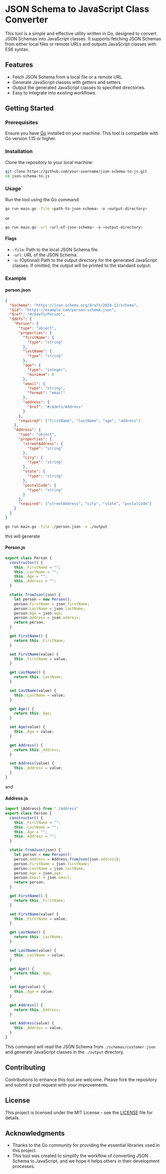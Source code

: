 # JSON Schema to JavaScript Class Converter

This tool is a simple and effective utility written in Go, designed to convert JSON Schemas into JavaScript classes. It supports fetching JSON Schemas from either local files or remote URLs and outputs JavaScript classes with ES6 syntax.

## Features

- Fetch JSON Schema from a local file or a remote URL.
- Generate JavaScript classes with getters and setters.
- Output the generated JavaScript classes to specified directories.
- Easy to integrate into existing workflows.

## Getting Started

### Prerequisites

Ensure you have [Go](https://golang.org/dl/) installed on your machine. This tool is compatible with Go version 1.15 or higher.

### Installation

Clone the repository to your local machine:

```bash
git clone https://github.com/your-username/json-schema-to-js.git
cd json-schema-to-js
```

### Usage`

Run the tool using the Go command:

```bash
go run main.go -file <path-to-json-schema> -o <output-directory>
```

or

```bash
go run main.go -url <url-of-json-schema> -o <output-directory>
```

#### Flags

- `-file`: Path to the local JSON Schema file.
- `-url`: URL of the JSON Schema.
- `-o`: (Optional) Path to the output directory for the generated JavaScript classes. If omitted, the output will be printed to the standard output.

### Example

#### person.json
```json
{
  "$schema": "https://json-schema.org/draft/2020-12/schema",
  "$id": "https://example.com/person.schema.json",
  "$ref": "#/$defs/Person",
  "$defs": {
    "Person": {
      "type": "object",
      "properties": {
        "firstName": {
          "type": "string"
        },
        "lastName": {
          "type": "string"
        },
        "age": {
          "type": "integer",
          "minimum": 0
        },
        "email": {
          "type": "string",
          "format": "email"
        },
        "address": {
          "$ref": "#/$defs/Address"
        }
      },
      "required": ["firstName", "lastName", "age", "address"]
    },
    "Address": {
      "type": "object",
      "properties": {
        "streetAddress": {
          "type": "string"
        },
        "city": {
          "type": "string"
        },
        "state": {
          "type": "string"
        },
        "postalCode": {
          "type": "string"
        }
      },
      "required": ["streetAddress", "city", "state", "postalCode"]
    }
  }
}
```

```bash
go run main.go -file ./person.json -o ./output
```

this will generate

#### Person.js
```javascript
export class Person {
  constructor() {
    this._FirstName = "";
    this._LastName = "";
    this._Age = "";
    this._Address = "";
  }

  static fromJson(json) {
    let person = new Person();
    person.FirstName = json.firstName;
    person.LastName = json.lastName;
    person.Age = json.age;
    person.Address = json.address;
    return person;
  }

  get FirstName() {
    return this._FirstName;
  }

  set FirstName(value) {
    this._FirstName = value;
  }

  get LastName() {
    return this._LastName;
  }

  set LastName(value) {
    this._LastName = value;
  }

  get Age() {
    return this._Age;
  }

  set Age(value) {
    this._Age = value;
  }

  get Address() {
    return this._Address;
  }

  set Address(value) {
    this._Address = value;
  }
}
```

and

#### Address.js
```javascript
import {Address} from "./Address"
export class Person {
  constructor() {
    this._FirstName = "";
    this._LastName = "";
    this._Age = "";
    this._Address = "";
  }

  static fromJson(json) {
    let person = new Person();
    person.Address = Address.fromJson(json.address);
    person.FirstName = json.firstName;
    person.LastName = json.lastName;
    person.Age = json.age;
    person.Email = json.email;
    return person;
  }

  get FirstName() {
    return this._FirstName;
  }

  set FirstName(value) {
    this._FirstName = value;
  }

  get LastName() {
    return this._LastName;
  }

  set LastName(value) {
    this._LastName = value;
  }

  get Age() {
    return this._Age;
  }

  set Age(value) {
    this._Age = value;
  }

  get Address() {
    return this._Address;
  }

  set Address(value) {
    this._Address = value;
  }
}
```

This command will read the JSON Schema from `./schemas/customer.json` and generate JavaScript classes in the `./output` directory.

## Contributing

Contributions to enhance this tool are welcome. Please fork the repository and submit a pull request with your improvements.

## License

This project is licensed under the MIT License - see the [LICENSE](LICENSE) file for details.

## Acknowledgments

- Thanks to the Go community for providing the essential libraries used in this project.
- This tool was created to simplify the workflow of converting JSON Schema to JavaScript, and we hope it helps others in their development processes.
